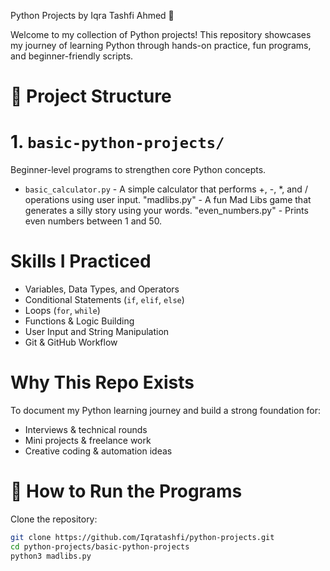 Python Projects by Iqra Tashfi Ahmed  🐍 

Welcome to my collection of Python projects! 
This repository showcases my journey of learning Python through hands-on practice, fun programs, and beginner-friendly scripts.

# 📁 Project Structure

# 1. `basic-python-projects/`
Beginner-level programs to strengthen core Python concepts.

- `basic_calculator.py` - A simple calculator that performs +, -, *, and / operations using user input.
"madlibs.py" - A fun Mad Libs game that generates a silly story using your words.
"even_numbers.py" - Prints even numbers between 1 and 50.

# Skills I Practiced

- Variables, Data Types, and Operators
- Conditional Statements (`if`, `elif`, `else`)
- Loops (`for`, `while`)
- Functions & Logic Building
- User Input and String Manipulation
- Git & GitHub Workflow 

# Why This Repo Exists

To document my Python learning journey and build a strong foundation for:
- Interviews & technical rounds 
- Mini projects & freelance work 
- Creative coding & automation ideas 

# 🚀 How to Run the Programs

Clone the repository:

```bash
git clone https://github.com/Iqratashfi/python-projects.git
cd python-projects/basic-python-projects
python3 madlibs.py
